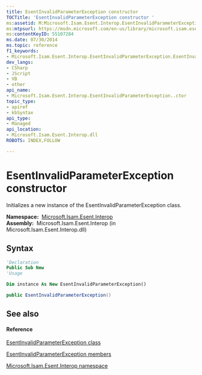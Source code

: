 ```yaml
---
title: EsentInvalidParameterException constructor 
TOCTitle: 'EsentInvalidParameterException constructor '
ms:assetid: M:Microsoft.Isam.Esent.Interop.EsentInvalidParameterException.#ctor
ms:mtpsurl: https://msdn.microsoft.com/en-us/library/microsoft.isam.esent.interop.esentinvalidparameterexception.esentinvalidparameterexception(v=EXCHG.10)
ms:contentKeyID: 55107284
ms.date: 07/30/2014
ms.topic: reference
f1_keywords:
- Microsoft.Isam.Esent.Interop.EsentInvalidParameterException.EsentInvalidParameterException
dev_langs:
- CSharp
- JScript
- VB
- other
api_name: 
- Microsoft.Isam.Esent.Interop.EsentInvalidParameterException..ctor
topic_type: 
- apiref
- kbSyntax
api_type: 
- Managed
api_location: 
- Microsoft.Isam.Esent.Interop.dll
ROBOTS: INDEX,FOLLOW

---
```


# EsentInvalidParameterException constructor

Initializes a new instance of the EsentInvalidParameterException class.

**Namespace:**  [Microsoft.Isam.Esent.Interop](hh596136\(v=exchg.10\).md)  
**Assembly:**  Microsoft.Isam.Esent.Interop (in Microsoft.Isam.Esent.Interop.dll)

## Syntax

``` vb
'Declaration
Public Sub New
'Usage

Dim instance As New EsentInvalidParameterException()
```

``` csharp
public EsentInvalidParameterException()
```

## See also

#### Reference

[EsentInvalidParameterException class](dn319601\(v=exchg.10\).md)

[EsentInvalidParameterException members](dn319611\(v=exchg.10\).md)

[Microsoft.Isam.Esent.Interop namespace](hh596136\(v=exchg.10\).md)

